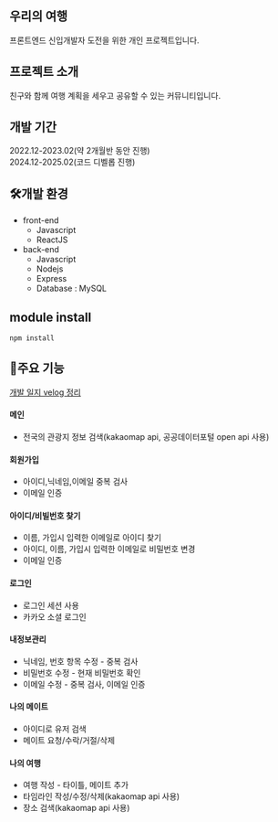 ## 우리의 여행
프론트엔드 신입개발자 도전을 위한 개인 프로젝트입니다.
## 프로젝트 소개
친구와 함께 여행 계획을 세우고 공유할 수 있는 커뮤니티입니다.
## 개발 기간
2022.12-2023.02(약 2개월반 동안 진행)<br/>
2024.12-2025.02(코드 디벨롭 진행)
## 🛠개발 환경
- front-end
  - Javascript
  - ReactJS
- back-end
  - Javascript
  - Nodejs
  - Express
  - Database : MySQL
## module install
```
npm install
```
## 📌주요 기능
[개발 일지 velog 정리](https://velog.io/@lhj9520/series/Portfolio)
#### 메인
- 전국의 관광지 정보 검색(kakaomap api, 공공데이터포털 open api 사용)
#### 회원가입
- 아이디,닉네임,이메일 중복 검사
- 이메일 인증
#### 아이디/비빌번호 찾기
- 이름, 가입시 입력한 이메일로 아이디 찾기
- 아이디, 이름, 가입시 입력한 이메일로 비밀번호 변경
- 이메일 인증
#### 로그인
- 로그인 세션 사용
- 카카오 소셜 로그인
#### 내정보관리
- 닉네임, 번호 항목 수정 - 중복 검사
- 비밀번호 수정 - 현재 비밀번호 확인
- 이메일 수정 - 중복 검사, 이메일 인증
#### 나의 메이트
- 아이디로 유저 검색
- 메이트 요청/수락/거절/삭제
#### 나의 여행
- 여행 작성 - 타이틀, 메이트 추가
- 타임라인 작성/수정/삭제(kakaomap api 사용)
- 장소 검색(kakaomap api 사용)
